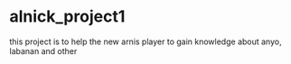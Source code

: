 # alnick_project1
this project is to help the new arnis player to gain knowledge about anyo, labanan and other
